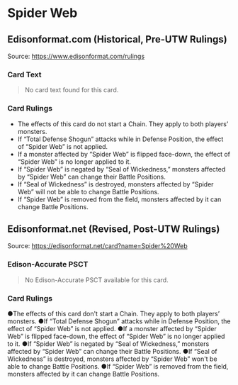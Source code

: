 # Spider Web

## Edisonformat.com (Historical, Pre-UTW Rulings)

Source: https://www.edisonformat.com/rulings

### Card Text

> No card text found for this card.

### Card Rulings

*   The effects of this card do not start a Chain. They apply to both players’ monsters.
*   If “Total Defense Shogun” attacks while in Defense Position, the effect of “Spider Web” is not applied.
*   If a monster affected by “Spider Web” is flipped face-down, the effect of “Spider Web” is no longer applied to it.
*   If “Spider Web” is negated by “Seal of Wickedness,” monsters affected by “Spider Web” can change their Battle Positions.
*   If “Seal of Wickedness” is destroyed, monsters affected by “Spider Web” will not be able to change Battle Positions.
*   If “Spider Web” is removed from the field, monsters affected by it can change Battle Positions.

## Edisonformat.net (Revised, Post-UTW Rulings)

Source: https://edisonformat.net/card?name=Spider%20Web

### Edison-Accurate PSCT

> No Edison-Accurate PSCT available for this card.

### Card Rulings

●The effects of this card don't start a Chain. They apply to both players’ monsters.
●If “Total Defense Shogun” attacks while in Defense Position, the effect of “Spider Web” is not applied.
●If a monster affected by “Spider Web” is flipped face-down, the effect of “Spider Web” is no longer applied to it.
●If “Spider Web” is negated by “Seal of Wickedness,” monsters affected by “Spider Web” can change their Battle Positions.
●If “Seal of Wickedness” is destroyed, monsters affected by “Spider Web” won't be able to change Battle Positions.
●If “Spider Web” is removed from the field, monsters affected by it can change Battle Positions.
            